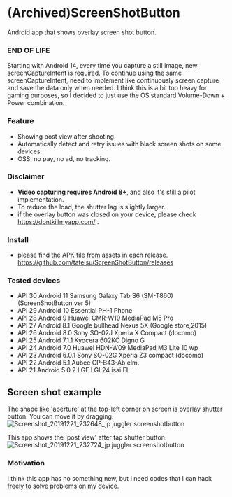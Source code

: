 # (Archived)ScreenShotButton
Android app that shows overlay screen shot button.

### END OF LIFE
Starting with Android 14, every time you capture a still image, new screenCaptureIntent is required.
To continue using the same screenCaptureIntent, 
need to implement like continuously screen capture and save the data only when needed.
I think this is a bit too heavy for gaming purposes,
so I decided to just use the OS standard Volume-Down + Power combination.

### Feature
- Showing post view after shooting.
- Automatically detect and retry issues with black screen shots on some devices.
- OSS, no pay, no ad, no tracking.

### Disclaimer
- **Video capturing requires Android 8+**, and also it's still a pilot implementation.
- To reduce the load, the shutter lag is slightly larger.
- if the overlay button was closed on your device, please check https://dontkillmyapp.com/ .

### Install
- please find the APK file from assets in each release. https://github.com/tateisu/ScreenShotButton/releases

### Tested devices
- API 30 Android 11 Samsung Galaxy Tab S6 (SM-T860) (ScreenShotButton ver 5)
- API 29 Android 10 Essential PH-1 Phone 
- API 28 Android 9 Huawei CMR-W19 MediaPad M5 Pro 
- API 27 Android 8.1 Google bullhead Nexus 5X (Google store,2015) 
- API 26 Android 8.0 Sony SO-02J Xperia X Compact (docomo)
- API 25 Android 7.1.1 Kyocera 602KC Digno G 
- API 24 Android 7.0 Huawei HDN-W09 MediaPad M3 Lite 10 wp 
- API 23 Android 6.0.1 Sony SO-02G Xperia Z3 compact (docomo) 
- API 22 Android 5.1 Aubee CP-B43-Ab elm. 
- API 21 Android 5.0.2 LGE LGL24 isai FL

## Screen shot example

The shape like 'aperture' at the top-left corner on screen is overlay shutter button. You can move it by dragging.
![Screenshot_20191221_232648_jp juggler screenshotbutton](https://user-images.githubusercontent.com/333944/71309445-08fa7400-244b-11ea-9dba-94005e2dc28b.jpg)

This app shows the 'post view' after tap shutter button.
![Screenshot_20191221_232724_jp juggler screenshotbutton](https://user-images.githubusercontent.com/333944/71309446-0b5cce00-244b-11ea-84c6-180f9b7e562c.jpg)

### Motivation
I think this app has no something new, but I need codes that I can hack freely to solve problems on my device.
